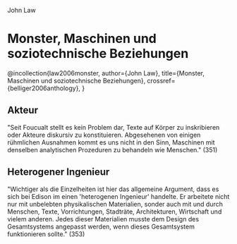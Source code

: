 John Law

# Monster, Maschinen und soziotechnische Beziehungen

@incollection{law2006monster,
 author={John Law}, 
 title={Monster, Maschinen und soziotechnische Beziehungen}, 
 crossref={belliger2006anthology},
}

## Akteur
"Seit Foucualt stellt es kein Problem dar, Texte auf Körper zu inskribieren oder Akteure diskursiv zu konstituieren. Abgesehenen von einigen rühmlichen Ausnahmen kommt es uns nicht in den Sinn, Maschinen mit denselben analytischen Prozeduren zu behandeln wie Menschen." (351)

## Heterogener Ingenieur
"Wichtiger als die Einzelheiten ist hier das allgemeine Argument, dass es sich bei Edison im einen  'heterogenen Ingenieur' handelte. Er arbeitete nicht nur mit unbelebten physikalischen Materialien, sonder auch mit und durch Menschen, Texte, Vorrichtungen, Stadträte, Architekturen, Wirtschaft und vielem anderen. Jedes dieser Materialien musste dem Design des Gesamtsystems angepasst werden, wenn dieses Gesamtsystem funktionieren sollte." (353)
